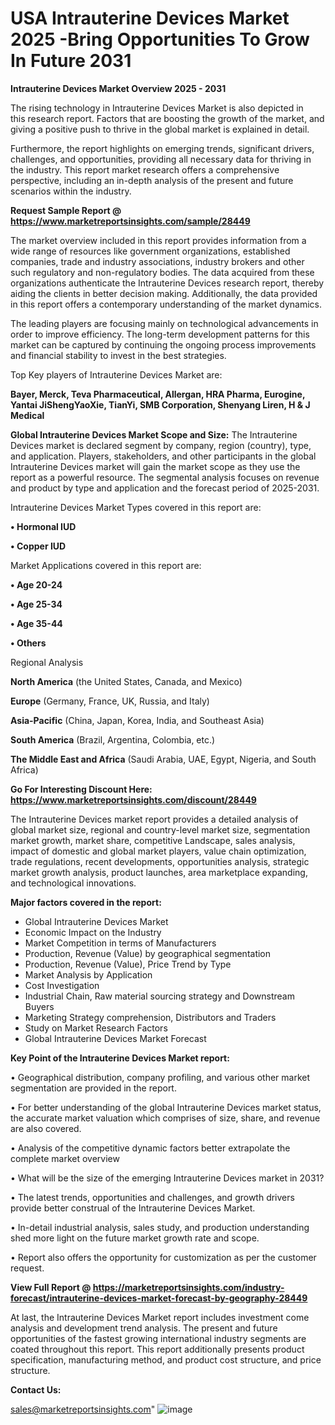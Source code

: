 # USA Intrauterine Devices Market 2025 -Bring Opportunities To Grow In Future 2031

<Strong> Intrauterine Devices Market Overview 2025 - 2031</strong>

The rising technology in Intrauterine Devices Market is also depicted in this research report. Factors that are boosting the growth of the market, and giving a positive push to thrive in the global market is explained in detail.

Furthermore, the report highlights on emerging trends, significant drivers, challenges, and opportunities, providing all necessary data for thriving in the industry. This report market research offers a comprehensive perspective, including an in-depth analysis of the present and future scenarios within the industry.

<strong>Request Sample Report @ <a href=https://www.marketreportsinsights.com/sample/28449>https://www.marketreportsinsights.com/sample/28449</a></strong>

The market overview included in this report provides information from a wide range of resources like government organizations, established companies, trade and industry associations, industry brokers and other such regulatory and non-regulatory bodies. The data acquired from these organizations authenticate the Intrauterine Devices research report, thereby aiding the clients in better decision making. Additionally, the data provided in this report offers a contemporary understanding of the market dynamics.

The leading players are focusing mainly on technological advancements in order to improve efficiency. The long-term development patterns for this market can be captured by continuing the ongoing process improvements and financial stability to invest in the best strategies.

Top Key players of Intrauterine Devices Market are:

<strong>Bayer, Merck, Teva Pharmaceutical, Allergan, HRA Pharma, Eurogine, Yantai JiShengYaoXie, TianYi, SMB Corporation, Shenyang Liren, H & J Medical</strong>

<strong><b>Global Intrauterine Devices Market Scope and Size:</b></strong>
The Intrauterine Devices market is declared segment by company, region (country), type, and application. Players, stakeholders, and other participants in the global Intrauterine Devices market will gain the market scope as they use the report as a powerful resource. The segmental analysis focuses on revenue and product by type and application and the forecast period of 2025-2031.

Intrauterine Devices Market Types covered in this report are:

<strong>• Hormonal IUD

• Copper IUD</strong>

Market Applications covered in this report are:

<strong>• Age 20-24

• Age 25-34

• Age 35-44

• Others</strong> 

Regional Analysis

<strong>North America</strong> (the United States, Canada, and Mexico)

<strong>Europe</strong> (Germany, France, UK, Russia, and Italy)

<strong>Asia-Pacific</strong> (China, Japan, Korea, India, and Southeast Asia)

<strong>South America</strong> (Brazil, Argentina, Colombia, etc.)

<strong>The Middle East and Africa</strong> (Saudi Arabia, UAE, Egypt, Nigeria, and South Africa)

<strong>Go For Interesting Discount Here: <a href=https://www.marketreportsinsights.com/discount/28449>https://www.marketreportsinsights.com/discount/28449</a></strong>

The Intrauterine Devices market report provides a detailed analysis of global market size, regional and country-level market size, segmentation market growth, market share, competitive Landscape, sales analysis, impact of domestic and global market players, value chain optimization, trade regulations, recent developments, opportunities analysis, strategic market growth analysis, product launches, area marketplace expanding, and technological innovations.

<strong><b>Major factors covered in the report:</b></strong>
<ul>
  <li>Global Intrauterine Devices Market </li>
  <li>Economic Impact on the Industry</li>
  <li>Market Competition in terms of Manufacturers</li>
  <li>Production, Revenue (Value) by geographical segmentation</li>
  <li>Production, Revenue (Value), Price Trend by Type</li>
  <li>Market Analysis by Application</li>
  <li>Cost Investigation</li>
  <li>Industrial Chain, Raw material sourcing strategy and Downstream Buyers</li>
  <li>Marketing Strategy comprehension, Distributors and Traders</li>
  <li>Study on Market Research Factors</li>
  <li>Global Intrauterine Devices Market Forecast</li>
</ul>

<strong><b>Key Point of the Intrauterine Devices Market report:</b></strong>

• Geographical distribution, company profiling, and various other market segmentation are provided in the report.

• For better understanding of the global Intrauterine Devices market status, the accurate market valuation which comprises of size, share, and revenue are also covered.

• Analysis of the competitive dynamic factors better extrapolate the complete market overview

• What will be the size of the emerging Intrauterine Devices market in 2031?

• The latest trends, opportunities and challenges, and growth drivers provide better construal of the Intrauterine Devices Market.

• In-detail industrial analysis, sales study, and production understanding shed more light on the future market growth rate and scope.

• Report also offers the opportunity for customization as per the customer request.

<strong><b>View Full Report @ <a href=https://marketreportsinsights.com/industry-forecast/intrauterine-devices-market-forecast-by-geography-28449>https://marketreportsinsights.com/industry-forecast/intrauterine-devices-market-forecast-by-geography-28449</a></b></strong>


At last, the Intrauterine Devices Market report includes investment come analysis and development trend analysis. The present and future opportunities of the fastest growing international industry segments are coated throughout this report. This report additionally presents product specification, manufacturing method, and product cost structure, and price structure.

<strong>Contact Us:</strong>

sales@marketreportsinsights.com"
![image](https://github.com/user-attachments/assets/e9468fa2-3642-4cc5-8e92-e9112e31e303)
